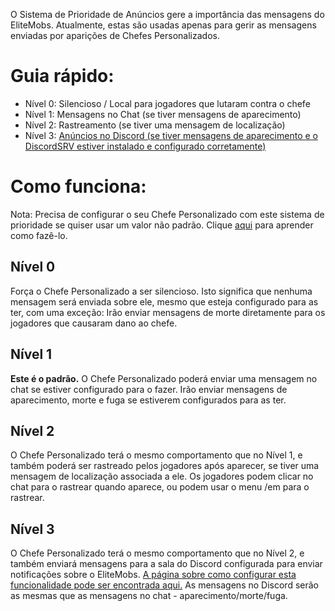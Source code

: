 O Sistema de Prioridade de Anúncios gere a importância das mensagens do EliteMobs. Atualmente, estas são usadas apenas
para gerir as mensagens enviadas por aparições de Chefes Personalizados.

# Guia rápido:

* Nível 0: Silencioso / Local para jogadores que lutaram contra o chefe
* Nível 1: Mensagens no Chat (se tiver mensagens de aparecimento)
*   Nível 2: Rastreamento (se tiver uma mensagem de localização)
* Nível
  3: [Anúncios no Discord (se tiver mensagens de aparecimento e o DiscordSRV estiver instalado e configurado corretamente)]($language$/elitemobs/discordsrv.md)

# Como funciona:

Nota: Precisa de configurar o seu Chefe Personalizado com este sistema de prioridade se quiser usar um valor não padrão.
Clique [aqui]($language$/elitemobs/creating_bosses.md&section=announcementpriority) para aprender como fazê-lo.

## Nível 0

Força o Chefe Personalizado a ser silencioso. Isto significa que nenhuma mensagem será enviada sobre ele, mesmo que
esteja configurado para as ter, com uma exceção: Irão enviar mensagens de morte diretamente para os jogadores que
causaram dano ao chefe.

## Nível 1

**Este é o padrão.** O Chefe Personalizado poderá enviar uma mensagem no chat se estiver configurado para o fazer. Irão
enviar mensagens de aparecimento, morte e fuga se estiverem configurados para as ter.

## Nível 2

O Chefe Personalizado terá o mesmo comportamento que no Nível 1, e também poderá ser rastreado pelos jogadores após
aparecer, se tiver uma mensagem de localização associada a ele. Os jogadores podem clicar no chat para o rastrear quando
aparece, ou podem usar o menu /em para o rastrear.

## Nível 3

O Chefe Personalizado terá o mesmo comportamento que no Nível 2, e também enviará mensagens para a sala do Discord
configurada para enviar notificações sobre o
EliteMobs. [A página sobre como configurar esta funcionalidade pode ser encontrada aqui.]($language$/elitemobs/discordsrv.md)
As mensagens no Discord serão as mesmas que as mensagens no chat - aparecimento/morte/fuga.
